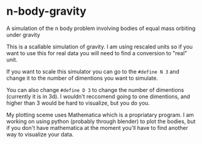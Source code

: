 # n-body-gravity
A simulation of the n body problem involving bodies of equal mass orbiting under gravity

This is a scallable simulation of gravity. I am using rescaled units so if you want to use this for real data you will need to find a conversion to "real" unit. 

If you want to scale this simulator you can go to the ```#define N 3``` and change it to the number of dimentions you want to simulate. 

You can also change ```#define D 3``` to change the number of dimentions (currently it is in 3d). I wouldn't reccomend going to one dimentions, and higher than 3 would be hard to visualize, but you do you. 

My plotting sceme uses Mathematica which is a propriatary program. I am working on using python (probably through blender) to plot the bodies, but if you don't have mathematica at the moment you'll have to find another way to visualize your data. 


